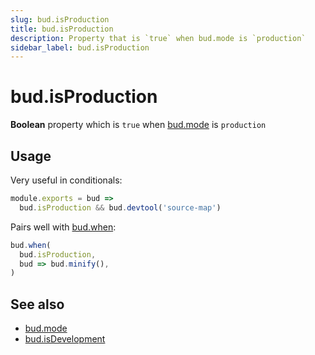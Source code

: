 ```yaml
---
slug: bud.isProduction
title: bud.isProduction
description: Property that is `true` when bud.mode is `production`
sidebar_label: bud.isProduction
---
```


# bud.isProduction

**Boolean** property which is `true` when [bud.mode](/docs/bud.mode/bud.mode) is `production`

## Usage

Very useful in conditionals:

```js title='bud.config.js'
module.exports = bud => 
  bud.isProduction && bud.devtool('source-map')
```

Pairs well with [bud.when](/docs/bud.when):

```js {2} title='bud.config.js'
bud.when(
  bud.isProduction, 
  bud => bud.minify(),
)
```

## See also

- [bud.mode](/docs/bud.mode/bud.mode)
- [bud.isDevelopment](/docs/bud.mode/bud.isDevelopment)
